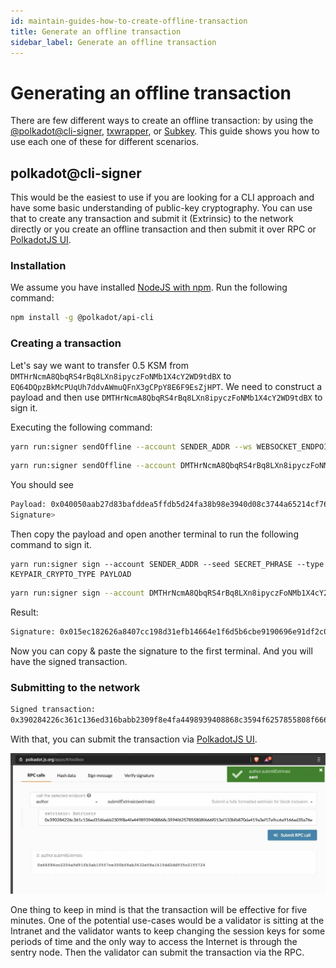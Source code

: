 ```yaml
---
id: maintain-guides-how-to-create-offline-transaction
title: Generate an offline transaction
sidebar_label: Generate an offline transaction
---
```


# Generating an offline transaction

There are few different ways to create an offline transaction: by using the [@polkadot@cli-signer](https://github.com/polkadot-js/tools/tree/master/packages/signer-cli), [txwrapper](https://github.com/paritytech/txwrapper), or [Subkey](https://github.com/paritytech/substrate/tree/master/bin/utils/subkey). This guide shows you how to use each one of these for different scenarios. 

## polkadot@cli-signer

This would be the easiest to use if you are looking for a CLI approach and have some basic understanding of public-key cryptography. You can use that to create any transaction and submit it (Extrinsic) to the network directly or you create an offline transaction and then submit it over RPC or [PolkadotJS UI](https://polkadot.js.org/apps/#/toolbox).


### Installation

We assume you have installed [NodeJS with npm](https://nodejs.org). Run the following command:

```bash
npm install -g @polkadot/api-cli
```
### Creating a transaction

Let's say we want to transfer 0.5 KSM from `DMTHrNcmA8QbqRS4rBq8LXn8ipyczFoNMb1X4cY2WD9tdBX` to `EQ64DQpzBkMcPUqUh7ddvAWmuQFnX3gCPpY8E6F9EsZjHPT`. We need to construct a payload and then use `DMTHrNcmA8QbqRS4rBq8LXn8ipyczFoNMb1X4cY2WD9tdBX` to sign it. 

Executing the following command:

```bash
yarn run:signer sendOffline --account SENDER_ADDR --ws WEBSOCKET_ENDPOINT RUNTIME_MODULE.FUNCTION RECEIVER_ADDR AMOUNT
```

```bash
yarn run:signer sendOffline --account DMTHrNcmA8QbqRS4rBq8LXn8ipyczFoNMb1X4cY2WD9tdBX --ws wss://kusama-rpc.polkadot.io/ balances.transfer EQ64DQpzBkMcPUqUh7ddvAWmuQFnX3gCPpY8E6F9EsZjHPT 500000000000

```

You should see 

```bash
Payload: 0x040050aab27d83bafddea5ffdb5d24fa38b98e3940d08c3744a65214cf7613930c51070088526a743501d0001a040000b0a8d493285c2df73290dfb7e61f870f17b41801197a149ca93654499ea3dafec37cfc20a7851d7139acd706cdc47a3abc6f8b23a28c7f72098138a09e15b4df
Signature> 
```

Then copy the payload and open another terminal to run the following command to sign it. 

```
yarn run:signer sign --account SENDER_ADDR --seed SECRET_PHRASE --type KEYPAIR_CRYPTO_TYPE PAYLOAD
```

```bash
yarn run:signer sign --account DMTHrNcmA8QbqRS4rBq8LXn8ipyczFoNMb1X4cY2WD9tdBX --seed "normal salon one century nerve timber online engine actress walnut wheel display" --type sr25519 0x040050aab27d83bafddea5ffdb5d24fa38b98e3940d08c3744a65214cf7613930c51070088526a742503cc001a040000b0a8d493285c2df73290dfb7e61f870f17b41801197a149ca93654499ea3dafe6d6b1c0764c0e434e8f690052c72777c916d50aef8185cd5f40d6200c3a557cb

```

Result:

```bash
Signature: 0x015ec182626a8407cc198d31efb14664e1f6d5b6cbe9190696e91df2c0c6ac1a2be7759be8533b56cd579a5f118dd3e490d7660abf40a3fafc9b10c4ae557ae584
```

Now you can copy & paste the signature to the first terminal. And you will have the signed transaction.

### Submitting to the network

```bash
Signed transaction:
0x390284226c361c136ed316babb2309f8e4fa4498939408868c3594f6257855808f666f015ec182626a8407cc198d31efb14664e1f6d5b6cbe9190696e91df2c0c6ac1a2be7759be8533b56cd579a5f118dd3e490d7660abf40a3fafc9b10c4ae557ae5843501d000040050aab27d83bafddea5ffdb5d24fa38b98e3940d08c3744a65214cf7613930c51070088526a74
```

With that, you can submit the transaction via [PolkadotJS UI](https://polkadot.js.org/apps/#/toolbox).


![offline transaction](assets/others/offline_transaction.jpg)


One thing to keep in mind is that the transaction will be effective for five minutes. One of the potential use-cases would be a validator is sitting at the Intranet and the validator wants to keep changing the session keys for some periods of time and the only way to access the Internet is through the sentry node. Then the validator can submit the transaction via the RPC. 
